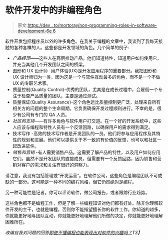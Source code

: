 # 软件开发中的非编程角色

> 原文:[https://dev . to/mortoray/non-programming-roles-in-software-development-6e 6](https://dev.to/mortoray/non-programming-roles-in-software-development-6e6)

软件开发包括程序员以外的许多角色。在我关于编程的文章中，我谈到了我每天接触的各种各样的人。这些都是开发领域的角色。几个简单的例子:

*   *产品经理*——这些人在高层推动产品。他们知道特性，知道用户如何使用它，并充当其他几个开发团队之间的桥梁。
*   图形和 UX 设计师 -用户体验(UX)是开发应用程序的重要部分。我把图形和 UX 设计师归为一类，因为这是一个与软件互动最多的角色，而不是一个不做 UX 的专职艺术家。
*   质量控制(Quality Control)-优秀的团队，尤其是在成长过程中，会雇佣一个专注于检查产品质量的团队，主要是通过测试。
*   质量保证(Quality Assurance)-这个角色远比质量控制更广泛，处理来自所有相关方的问题的整个生命周期。它负责确保开发过程顺利进行。不幸的是，很少有公司有专门的 QA 人员。
*   *社区和支持*——有许多角色与软件用户打交道。在一个好的开发系统中，这些人应该与编程和特性人员有一个反馈回路，以确保用户的需求得到满足。
*   技术写作 -高效的技术写作者是开发团队的一员。他们将参与应用程序及其特性的规划和进展。他们可以提供关于不一致的有价值的反馈，也可以和社区一起改进软件。
*   *销售和营销* -有人需要销售产品。这需要了解产品的特性，以及用户如何应用它们。虽然不是开发团队的直接成员，但需要有一个反馈回路，因为销售和营销对客户的需求和关注有很好的洞察力。

请注意，我没有包括管理或“开发运营”。在软件公司，这些角色是编程团队不可或缺的一部分。这可能是一种不同的编程风格，但它仍然绝对是编程。

另一种可能性是记者。你可以评论软件，做公司报告，或者跟踪行业趋势。

这些角色都不是编程工作，但是了解一些编程知识对他们都有好处。除非你理解软件开发的主干，也就是编程，否则你不能指望擅长你的软件工作。你知道的越多，你就能更好地与团队互动，你就能更好地理解他们所做的决定，你就能更好地理解困难所在。

*改编自我对问题的回答[即使不懂编程也能表现出对软件的兴趣吗？](https://www.quora.com/Can-I-show-an-interest-in-software-even-if-I-dont-know-programming/answer/Edaqa-Mortoray)T3】*